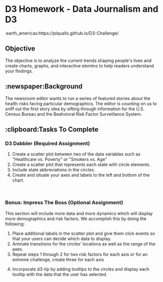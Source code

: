 <html>
<h1>D3 Homework - Data Journalism and D3</h2>
 :earth_americas:https://plqualls.github.io/D3-Challenge/
<body>
<h2>Objective</h2>
<p>The objective is to analyze the current trends shaping people's lives and create charts, graphs, and interactive elemtns to help readers understand your findings.</p>

<h2>:newspaper:Background</h2>
<p>The newsroom editor wants to run a series of featured stories about the health risks facing particular demographics.  The editor is counting on us to sniff out the first story idea by sifting through information for the U.S. Census Bureau and the Beahvioral Risk Factor Surveillance System.</p>

<h2>:clipboard:Tasks To Complete</h2>
<h3>D3 Dabbler (Required Assignment)</h3>
<ol>
<li>Create a scatter plot between two of the data variables such as "Healthcare vs. Poverty" or "Smokers vs. Age"</li>
<li>Create a scatter plot that represents each state with circle elements.</li>
<li>Include state abbreviations in the circles.</li>
<li>Create and situate your axes and labels to the left and bottom of the chart.</li>
</ol>
<br>
<h3>Bonus: Impress The Boss (Optional Assignment)</h3>
<p>This section will include more data and more dynamics which will display more demographics and risk factors. We accomplish this by doing the following:</p>
<ol>
<li>Place additional labels in the scatter plot and give them click events so that your users can decide which data to display.</li>
<li>Animate transitions for the circles' locations as well as the range of the axes.</li>
<li>Repeat steps 1 through 2 for two risk factors for each axis or for an extreme challenge, create three for each axis</p>
<li>Incorporate d3-tip by adding tooltips to the circles and display each tooltip with the data that the user has selected.</li>
</ol>
</body>
</html>